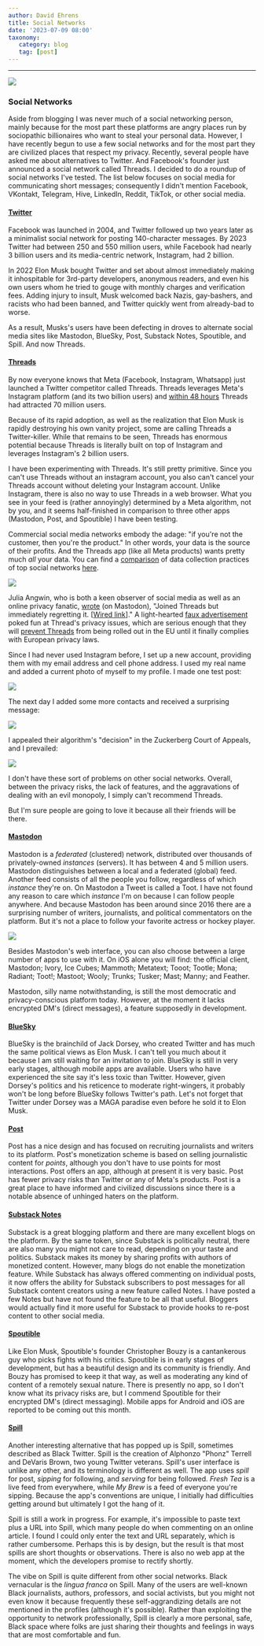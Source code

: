 ```yaml
---
author: David Ehrens
title: Social Networks
date: '2023-07-09 08:00'
taxonomy:
   category: blog
   tag: [post]
---
```

---
 
![](social.jpg)

### Social Networks

Aside from blogging I was never much of a social networking person, mainly because for the most part these platforms are angry places run by sociopathic billionaires who want to steal your personal data. However, I have recently begun to use a few social networks and for the most part they are civilized places that respect my privacy. Recently, several people have asked me about alternatives to Twitter. And Facebook's founder just announced a social network called Threads. I decided to do a roundup of social networks I've tested. The list below focuses on social media for communicating short messages; consequently I didn't mention Facebook, VKontakt, Telegram, Hive, LinkedIn, Reddit, TikTok, or other social media.

#### [Twitter](https://twitter.com/)

Facebook was launched in 2004, and Twitter followed up two years later as a minimalist social network for posting 140-character messages. By 2023 Twitter had between 250 and 550 million users, while Facebook had nearly 3 billion users and its media-centric network, Instagram, had 2 billion. 

In 2022 Elon Musk bought Twitter and set about almost immediately making it inhospitable for 3rd-party developers, anonymous readers, and even his own users whom he tried to gouge with monthly charges and verification fees. Adding injury to insult, Musk welcomed back Nazis, gay-bashers, and racists who had been banned, and Twitter quickly went from already-bad to worse. 

As a result, Musks's users have been defecting in droves to alternate social media sites like Mastodon, BlueSky, Post, Substack Notes, Spoutible, and Spill. And now Threads.

#### [Threads](https://www.threads.net/)

By now everyone knows that Meta (Facebook, Instagram, Whatsapp) just launched a Twitter competitor called Threads. Threads leverages Meta's Instagram platform (and its two billion users) and [within 48 hours](https://www.cnn.com/2023/07/07/tech/meta-social-media-dominance-threads/index.html) Threads had attracted 70 million users.

Because of its rapid adoption, as well as the realization that Elon Musk is rapidly destroying his own vanity project, some are calling Threads a Twitter-killer. While that remains to be seen, Threads has enormous potential because Threads is literally built on top of Instagram and leverages Instagram's 2 billion users.

I have been experimenting with Threads. It's still pretty primitive. Since you can't use Threads without an instagram account, you also can't cancel your Threads account without deleting your Instagram account. Unlike Instagram, there is also no way to use Threads in a web browser. What you see in your feed is (rather annoyingly) determined by a Meta algorithm, not by you, and it seems half-finished in comparison to three other apps (Mastodon, Post, and Spoutible) I have been testing.

Commercial social media networks embody the adage: "if you're not the customer, then you're the product." In other words, your data is the source of their profits. And the Threads app (like all Meta products) wants pretty much *all* your data. You can find a [comparison](https://precaf.github.io/links/media-privacy/) of data collection practices of top social networks [here](https://precaf.github.io/links/media-privacy/).

![](threads.png)

Julia Angwin, who is both a keen observer of social media as well as an online privacy fanatic, [wrote](https://journa.host/@Julia/110668996078328520) (on Mastodon), "Joined Threads but immediately regretting it. [[Wired link](https://www.wired.com/story/meta-threads-privacy-decentralization/)]." A light-hearted [faux advertisement](https://www.threads.net/t/CuXAwjlAlEH/?igshid=NjZiM2M3MzIxNA%3D%3D) poked fun at Thread's privacy issues, which are serious enough that they will [prevent Threads](https://techcrunch.com/2023/07/05/threads-no-eu-launch/) from being rolled out in the EU until it finally complies with European privacy laws.

Since I had never used Instagram before, I set up a new account, providing them with my email address and cell phone address. I used my real name and added a current photo of myself to my profile. I made one test post:

![](test.png)

The next day I added some more contacts and received a surprising message:

![](spam.png)

I appealed their algorithm's "decision" in the Zuckerberg Court of Appeals, and I prevailed:

![](nospam.png)

I don't have these sort of problems on other social networks. Overall, between the privacy risks, the lack of features, and the aggravations of dealing with an evil monopoly, I simply can't recommend Threads.

But I'm sure people are going to love it because all their friends will be there.

#### [Mastodon](https://joinmastodon.org/)

Mastodon is a *federated* (clustered) network, distributed over thousands of privately-owned *instances* (servers). It has between 4 and 5 million users. Mastodon distinguishes between a local and a federated (global) feed. Another feed consists of all the people you follow, regardless of which *instance* they're on. On Mastodon a Tweet is called a Toot. I have not found any reason to care which *instance* I'm on because I can follow people anywhere. And because Mastodon has been around since 2016 there are a surprising number of writers, journalists, and political commentators on the platform. But it's not a place to follow your favorite actress or hockey player. 

![](mastodon.png)

Besides Mastodon's web interface, you can also choose between a large number of apps to use with it. On iOS alone you will find: the official client, Mastodon; Ivory, Ice Cubes; Mammoth; Metatext; Tooot; Tootle; Mona; Radiant; Toot!; Mastoot; Wooly; Trunks; Tusker; Mast; Manny; and Feather.

Mastodon, silly name notwithstanding, is still the most democratic and privacy-conscious platform today. However, at the moment it lacks encrypted DM's (direct messages), a feature supposedly in development. 

#### [BlueSky](https://bsky.app/)

BlueSky is the brainchild of Jack Dorsey, who created Twitter and has much the same political views as Elon Musk. I can't tell you much about it because I am still waiting for an invitation to join. BlueSky is still in very early stages, although mobile apps are available. Users who have experienced the site say it's less toxic than Twitter. However, given Dorsey's politics and his reticence to moderate right-wingers, it probably won't be long before BlueSky follows Twitter's path. Let's not forget that Twitter under Dorsey was a MAGA paradise even before he sold it to Elon Musk.

#### [Post](https://post.news/)

Post has a nice design and has focused on recruiting journalists and writers to its platform. Post's monetization scheme is based on selling journalistic content for *points*, although you don't have to use points for most interactions. Post offers an app, although at present it is very basic. Post has fewer privacy risks than Twitter or any of Meta's products. Post is a great place to have informed and civilized discussions since there is a notable absence of unhinged haters on the platform.

#### [Substack Notes](https://substack.com/notes)

Substack is a great blogging platform and there are many excellent blogs on the platform. By the same token, since Substack is politically neutral, there are also many you might not care to read, depending on your taste and politics. Substack makes its money by sharing profits with authors of monetized content. However, many blogs do not enable the monetization feature. While Substack has always offered commenting on individual posts, it now offers the ability for Substack subscribers to post messages for all Substack content creators using a new feature called Notes. I have posted a few Notes but have not found the feature to be all that useful. Bloggers would actually find it more useful for Substack to provide hooks to re-post content to other social media.

#### [Spoutible](https://spoutible.com/)

Like Elon Musk, Spoutible's founder Christopher Bouzy is a cantankerous guy who picks fights with his critics. Spoutible is in early stages of development, but has a beautiful design and its community is friendly. And Bouzy has promised to keep it that way, as well as moderating any kind of content of a remotely sexual nature. There is presently no app, so I don't know what its privacy risks are, but I commend Spoutible for their encrypted DM's (direct messaging). Mobile apps for Android and iOS are reported to be coming out this month.

#### [Spill](https://www.spill.com/)

Another interesting alternative that has popped up is Spill, sometimes described as Black Twitter. Spill is the creation of Alphonzo "Phonz" Terrell and DeVaris Brown, two young Twitter veterans. Spill's user interface is unlike any other, and its terminology is different as well. The app uses *spill* for post, *sipping* for following, and *serving* for being followed. *Fresh Tea* is a live feed from everywhere, while *My Brew* is a feed of everyone you're sipping. Because the app's conventions are unique, I initially had difficulties getting around but ultimately I got the hang of it. 

Spill is still a work in progress. For example, it's impossible to paste text plus a URL into Spill, which many people do when commenting on an online article. I found I could only enter the text and URL separately, which is rather cumbersome. Perhaps this is by design, but the result is that most spills are short thoughts or observations. There is also no web app at the moment, which the developers promise to rectify shortly.

The vibe on Spill is quite different from other social networks. Black vernacular is the *lingua franca* on Spill. Many of the users are well-known Black journalists, authors, professors, and social activists, but you might not even know it because frequently these self-aggrandizing details are not mentioned in the profiles (although it's possible). Rather than exploiting the opportunity to network professionally, Spill is clearly a more personal, safe, Black space where folks are just sharing their thoughts and feelings in ways that are most comfortable and fun.
